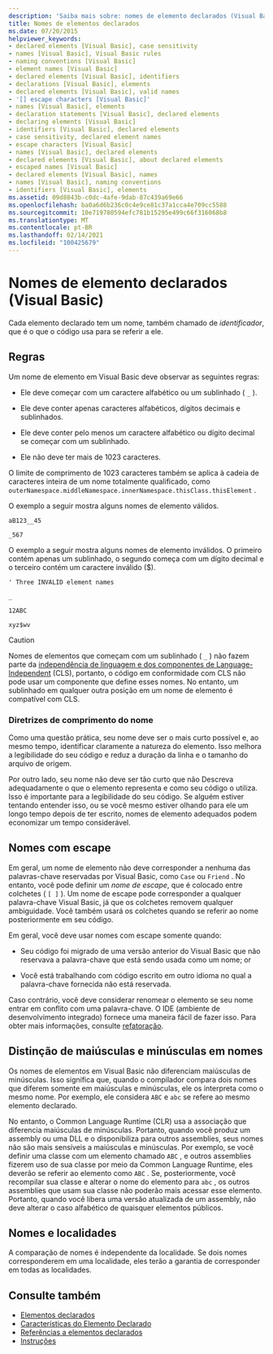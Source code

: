 ```yaml
---
description: 'Saiba mais sobre: nomes de elemento declarados (Visual Basic)'
title: Nomes de elementos declarados
ms.date: 07/20/2015
helpviewer_keywords:
- declared elements [Visual Basic], case sensitivity
- names [Visual Basic], Visual Basic rules
- naming conventions [Visual Basic]
- element names [Visual Basic]
- declared elements [Visual Basic], identifiers
- declarations [Visual Basic], elements
- declared elements [Visual Basic], valid names
- '[] escape characters [Visual Basic]'
- names [Visual Basic], elements
- declaration statements [Visual Basic], declared elements
- declaring elements [Visual Basic]
- identifiers [Visual Basic], declared elements
- case sensitivity, declared element names
- escape characters [Visual Basic]
- names [Visual Basic], declared elements
- declared elements [Visual Basic], about declared elements
- escaped names [Visual Basic]
- declared elements [Visual Basic], names
- names [Visual Basic], naming conventions
- identifiers [Visual Basic], elements
ms.assetid: 09d8843b-c0dc-4afe-9dab-87c439a69e66
ms.openlocfilehash: ba0a6d6b236c0c4e9ce81c37a1cca4e709cc5588
ms.sourcegitcommit: 10e719780594efc781b15295e499c66f316068b8
ms.translationtype: MT
ms.contentlocale: pt-BR
ms.lasthandoff: 02/14/2021
ms.locfileid: "100425679"
---
```

# <a name="declared-element-names-visual-basic"></a>Nomes de elemento declarados (Visual Basic)

Cada elemento declarado tem um nome, também chamado de *identificador*, que é o que o código usa para se referir a ele.  
  
## <a name="rules"></a>Regras  

 Um nome de elemento em Visual Basic deve observar as seguintes regras:  
  
- Ele deve começar com um caractere alfabético ou um sublinhado ( `_` ).  
  
- Ele deve conter apenas caracteres alfabéticos, dígitos decimais e sublinhados.  
  
- Ele deve conter pelo menos um caractere alfabético ou dígito decimal se começar com um sublinhado.  
  
- Ele não deve ter mais de 1023 caracteres.  
  
 O limite de comprimento de 1023 caracteres também se aplica à cadeia de caracteres inteira de um nome totalmente qualificado, como `outerNamespace.middleNamespace.innerNamespace.thisClass.thisElement` .  
  
 O exemplo a seguir mostra alguns nomes de elemento válidos.  
  
 `aB123__45`  
  
 `_567`  
  
 O exemplo a seguir mostra alguns nomes de elemento inválidos. O primeiro contém apenas um sublinhado, o segundo começa com um dígito decimal e o terceiro contém um caractere inválido ($).  
  
 `' Three INVALID element names`  
  
 `_`  
  
 `12ABC`  
  
 `xyz$wv`  
  
> [!CAUTION]
> Nomes de elementos que começam com um sublinhado ( `_` ) não fazem parte da [independência de linguagem e dos componentes de Language-Independent](../../../../standard/language-independence-and-language-independent-components.md) (CLS), portanto, o código em conformidade com CLS não pode usar um componente que define esses nomes. No entanto, um sublinhado em qualquer outra posição em um nome de elemento é compatível com CLS.  
  
### <a name="name-length-guidelines"></a>Diretrizes de comprimento do nome  

 Como uma questão prática, seu nome deve ser o mais curto possível e, ao mesmo tempo, identificar claramente a natureza do elemento. Isso melhora a legibilidade do seu código e reduz a duração da linha e o tamanho do arquivo de origem.  
  
 Por outro lado, seu nome não deve ser tão curto que não Descreva adequadamente o que o elemento representa e como seu código o utiliza. Isso é importante para a legibilidade do seu código. Se alguém estiver tentando entender isso, ou se você mesmo estiver olhando para ele um longo tempo depois de ter escrito, nomes de elemento adequados podem economizar um tempo considerável.  
  
## <a name="escaped-names"></a>Nomes com escape  

 Em geral, um nome de elemento não deve corresponder a nenhuma das palavras-chave reservadas por Visual Basic, como `Case` ou `Friend` . No entanto, você pode definir um *nome de escape*, que é colocado entre colchetes ( `[ ]` ). Um nome de escape pode corresponder a qualquer palavra-chave Visual Basic, já que os colchetes removem qualquer ambiguidade. Você também usará os colchetes quando se referir ao nome posteriormente em seu código.  
  
 Em geral, você deve usar nomes com escape somente quando:  
  
- Seu código foi migrado de uma versão anterior do Visual Basic que não reservava a palavra-chave que está sendo usada como um nome; or  
  
- Você está trabalhando com código escrito em outro idioma no qual a palavra-chave fornecida não está reservada.  
  
 Caso contrário, você deve considerar renomear o elemento se seu nome entrar em conflito com uma palavra-chave. O IDE (ambiente de desenvolvimento integrado) fornece uma maneira fácil de fazer isso. Para obter mais informações, consulte [refatoração](/visualstudio/ide/refactoring-in-visual-studio).  
  
## <a name="case-sensitivity-in-names"></a>Distinção de maiúsculas e minúsculas em nomes  

 Os nomes de elementos em Visual Basic não diferenciam maiúsculas de minúsculas. Isso significa que, quando o compilador compara dois nomes que diferem somente em maiúsculas e minúsculas, ele os interpreta como o mesmo nome. Por exemplo, ele considera `ABC` e `abc` se refere ao mesmo elemento declarado.  
  
 No entanto, o Common Language Runtime (CLR) usa a associação que diferencia maiúsculas de minúsculas. Portanto, quando você produz um assembly ou uma DLL e o disponibiliza para outros assemblies, seus nomes não são mais sensíveis a maiúsculas e minúsculas. Por exemplo, se você definir uma classe com um elemento chamado `ABC` , e outros assemblies fizerem uso de sua classe por meio da Common Language Runtime, eles deverão se referir ao elemento como `ABC` . Se, posteriormente, você recompilar sua classe e alterar o nome do elemento para `abc` , os outros assemblies que usam sua classe não poderão mais acessar esse elemento. Portanto, quando você libera uma versão atualizada de um assembly, não deve alterar o caso alfabético de quaisquer elementos públicos.  
  
## <a name="names-and-locales"></a>Nomes e localidades  

 A comparação de nomes é independente da localidade. Se dois nomes corresponderem em uma localidade, eles terão a garantia de corresponder em todas as localidades.  
  
## <a name="see-also"></a>Consulte também

- [Elementos declarados](index.md)
- [Características do Elemento Declarado](declared-element-characteristics.md)
- [Referências a elementos declarados](references-to-declared-elements.md)
- [Instruções](../../../language-reference/statements/index.md)
